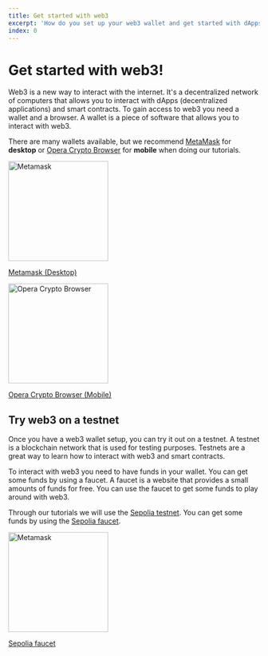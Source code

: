 ```yaml
---
title: Get started with web3
excerpt: 'How do you set up your web3 wallet and get started with dApps?'
index: 0
---
```


<script lang="ts">
    import metamask from "$lib/categories/web3/images/metamask.svg";
    import cryptoBrowser from "$lib/categories/web3/images/OperaCryptoBrowser.png";
    import sepolia from "$lib/categories/web3/images/sepolia.png";
</script>

# Get started with web3!

Web3 is a new way to interact with the internet. It's a decentralized network of computers that allows you to interact
with dApps (decentralized applications) and smart contracts.
To gain access to web3 you need a wallet and a browser. A wallet is a piece of software that allows you to interact with
web3.

There are many wallets available, but we recommend [MetaMask](https://metamask.io/) for **desktop**
or [Opera Crypto Browser](https://www.opera.com/crypto/next) for **mobile** when doing our tutorials.

<div class="flex flex-row justify-between">
    <a href="https://metamask.io/" class="flex flex-col items-center">
        <img alt="Metamask" src={metamask} width="200">
        <p>Metamask (Desktop)</p>
    </a>
    <a href="https://www.opera.com/crypto/next" class="flex flex-col items-center">
        <img alt="Opera Crypto Browser" src={cryptoBrowser} width="200">
        <p>Opera Crypto Browser (Mobile)</p>
    </a>
</div>

## Try web3 on a testnet

Once you have a web3 wallet setup, you can try it out on a testnet. A testnet is a blockchain network that is used for
testing purposes. Testnets are a great way to learn how to interact with web3 and smart contracts.

To interact with web3 you need to have funds in your wallet. You can get some funds by using a faucet. A faucet is a
website that provides a small amounts of funds for free. You can use the faucet to get some funds to play around with
web3.

Through our tutorials we will use the [Sepolia testnet](https://sepolia.dev/). You can get some funds by using
the [Sepolia faucet](https://faucet.sepolia.dev/).

<div class="flex flex-row">
    <a href="https://faucet.sepolia.dev/" class="flex flex-col items-center">
        <img alt="Metamask" src={sepolia} width="200">
        <p>Sepolia faucet</p>
    </a>
</div>
